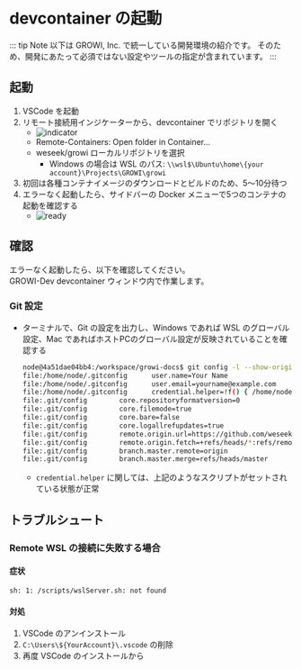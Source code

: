 # devcontainer の起動

::: tip Note
以下は GROWI, Inc. で統一している開発環境の紹介です。
そのため、開発にあたって必須ではない設定やツールの指定が含まれています。
:::

## 起動

1. VSCode を起動
1. リモート接続用インジケーターから、devcontainer でリポジトリを開く
    * <img :src="$withBase('/assets/images/vscode-remote-button.png')" alt="indicator">
    * Remote-Containers: Open folder in Container...
    * weseek/growi ローカルリポジトリを選択
        * Windows の場合は WSL のパス: `\\wsl$\Ubuntu\home\{your account}\Projects\GROWI\growi`
1. 初回は各種コンテナイメージのダウンロードとビルドのため、5～10分待つ
1. エラーなく起動したら、サイドバーの Docker メニューで5つのコンテナの起動を確認する
    * <img :src="$withBase('/assets/images/growi-dev-ready.png')" alt="ready">


## 確認

エラーなく起動したら、以下を確認してください。  
GROWI-Dev devcontainer ウィンドウ内で作業します。


### Git 設定

* ターミナルで、Git の設定を出力し、Windows であれば WSL のグローバル設定、Mac であればホストPCのグローバル設定が反映されていることを確認する

    ```bash
    node@4a51dae04bb4:/workspace/growi-docs$ git config -l --show-origin
    file:/home/node/.gitconfig      user.name=Your Name
    file:/home/node/.gitconfig      user.email=yourname@example.com
    file:/home/node/.gitconfig      credential.helper=!f() { /home/node/.vscode-server/bin/a5d1cc28bb5da32ec67e86cc50f84c67cc690321/node /tmp/vscode-remote-containers-c717012556037588bd78c4b869724bf548d49841.js $*; }; f
    file:.git/config        core.repositoryformatversion=0
    file:.git/config        core.filemode=true
    file:.git/config        core.bare=false
    file:.git/config        core.logallrefupdates=true
    file:.git/config        remote.origin.url=https://github.com/weseek/growi.git
    file:.git/config        remote.origin.fetch=+refs/heads/*:refs/remotes/origin/*
    file:.git/config        branch.master.remote=origin
    file:.git/config        branch.master.merge=refs/heads/master
    ```

  * `credential.helper` に関しては、上記のようなスクリプトがセットされている状態が正常



## トラブルシュート

### Remote WSL の接続に失敗する場合

#### 症状

```
sh: 1: /scripts/wslServer.sh: not found
```

#### 対処

1. VSCode のアンインストール
1. `C:\Users\${YourAccount}\.vscode` の削除
1. 再度 VSCode のインストールから
